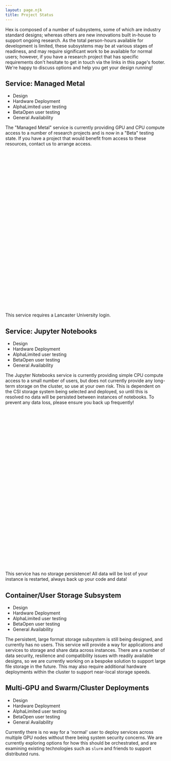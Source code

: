 ```yaml
---
layout: page.njk
title: Project Status
---
```


Hex is composed of a number of subsystems, some of which are industry standard designs; whereas others are new innovations built in-house to support ongoing research.
As the total person-hours available for development is limited, these subsystems may be at various stages of readiness, and may require significant work to be available for normal users; however, if you have a research project that has specific requirements don't hesitate to get in touch via the links in this page's footer. We're happy to discuss options and help you get your design running!

## Service: Managed Metal
<ul class="steps">
  <li class="step step-primary">Design</li>
  <li class="step step-primary">Hardware Deployment</li>
  <li class="step step-primary">Alpha<span>Limited user testing</span></li>
  <li class="step step-primary">Beta<span>Open user testing</span></li>
  <li class="step">General Availability</li>
</ul>

The "Managed Metal" service is currently providing GPU and CPU compute access to a number of research projects and is now in a "Beta" testing state.
If you have a project that would benefit from access to these resources, contact us to arrange access.

<div role="alert" class="alert">
  <svg xmlns="http://www.w3.org/2000/svg" class="stroke-current shrink-0 h-6 w-6" fill="none" viewBox="0 0 24 24"><path stroke-linecap="round" stroke-linejoin="round" stroke-width="2" d="M12 9v2m0 4h.01m-6.938 4h13.856c1.54 0 2.502-1.667 1.732-3L13.732 4c-.77-1.333-2.694-1.333-3.464 0L3.34 16c-.77 1.333.192 3 1.732 3z" /></svg>
This service requires a Lancaster University login.
</div>

## Service: Jupyter Notebooks
<ul class="steps">
  <li class="step step-primary">Design</li>
  <li class="step step-primary">Hardware Deployment</li>
  <li class="step step-primary">Alpha<span class="text-xs">Limited user testing</span></li>
  <li class="step">Beta<span class="text-xs">Open user testing</span></li>
  <li class="step">General Availability</li>
</ul>

The Jupyter Notebooks service is currently providing simple CPU compute access to a small number of users, but does not currently provide any long-term storage on the cluster, so use at your own risk.
This is dependent on the CSI storage system being selected and deployed, so until this is resolved no data will be persisted between instances of notebooks. To prevent any data loss, please ensure you back up frequently!

<div role="alert" class="alert alert-warning">
  <svg xmlns="http://www.w3.org/2000/svg" class="stroke-current shrink-0 h-6 w-6" fill="none" viewBox="0 0 24 24"><path stroke-linecap="round" stroke-linejoin="round" stroke-width="2" d="M12 9v2m0 4h.01m-6.938 4h13.856c1.54 0 2.502-1.667 1.732-3L13.732 4c-.77-1.333-2.694-1.333-3.464 0L3.34 16c-.77 1.333.192 3 1.732 3z" /></svg>
This service has no storage persistence! All data will be lost of your instance is restarted, always back up your code and data!
</div>

## Container/User Storage Subsystem
<ul class="steps">
  <li class="step step-primary">Design</li>
  <li class="step">Hardware Deployment</li>
  <li class="step">Alpha<span class="text-xs">Limited user testing</span></li>
  <li class="step">Beta<span class="text-xs">Open user testing</span></li>
  <li class="step">General Availability</li>
</ul>

The persistent, large format storage subsystem is still being designed, and currently has no users. This service will provide a way for applications and services to storage and share data across instances.
There are a number of data security, resilience and compatibility issues with readily available designs, so we are currently working on a bespoke solution to support large file storage in the future.
This may also require additional hardware deployments within the cluster to support near-local storage speeds.


## Multi-GPU and Swarm/Cluster Deployments
<ul class="steps">
  <li class="step step-primary">Design</li>
  <li class="step step-primary">Hardware Deployment</li>
  <li class="step">Alpha<span class="text-xs">Limited user testing</span></li>
  <li class="step">Beta<span class="text-xs">Open user testing</span></li>
  <li class="step">General Availability</li>
</ul>

Currently there is no way for a 'normal' user to deploy services across multiple GPU nodes without there being system security concerns. We are currently exploring options for how this should be orchestrated, and are examining existing technologies such as `slurm` and friends to support distributed runs.